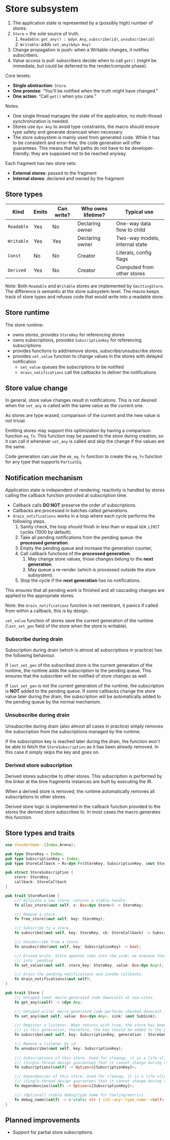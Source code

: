 # Store subsystem

1. The application state is represented by a (possibly high) number of stores.
2. `Store` = the sole source of truth.
    1. `Readable`: `get_any() : &dyn Any`, `subscribe(id)`, `unsubscribe(id)`
    2. `Writable`: adds `set_any(&dyn Any)`
3. Change propagation is push: when a Writable changes, it notifies subscribers.
4. Value access is pull: subscribers decide when to call `get()` (might be immediate, but could be deferred to the render/compute phase).

Core tenets:

- **Single abstraction**: `Store`.
- **One promise**: “You’ll be notified when the truth might have changed.”
- **One action**: “Call `get()` when you care.”

Notes: 

- One single thread manages the state of the application, no multi-thread synchronization is needed.
- Stores use `dyn Any` to avoid type constraints, the macro should ensure type safety and generate 
  downcast when necessary
- The store subsystem is mainly used from generated code. While it has to be consistent and 
  error-free, the code generation will offer guarantees. This means that fail paths do not have to 
  be developer-friendly; they are supposed not to be reached anyway.

Each fragment has two store sets:

- **External stores**: passed to the fragment
- **Internal stores**: declared and owned by the fragment

## Store types

| Kind       | Emits | Can write? | Who owns lifetime? | Typical use                    |
|------------|-------|------------|--------------------|--------------------------------|
| `Readable` | Yes   | No         | Declaring owner    | One-way data flow to child     |
| `Writable` | Yes   | Yes        | Declaring owner    | Two-way models, internal state |
| `Const`    | No    | No         | Creator            | Literals, config flags         |
| `Derived`  | Yes   | No         | Creator            | Computed from other stores     |

Note: Both `Readable` and `Writable` stores are implemented by `EmittingStore`. The difference
is semantic at the store subsystem level. The macro keeps track of store types and refuses code
that would write into a readable store.

## Store runtime

The store runtime:

- owns stores, provides `StoreKey` for referencing stores
- owns subscriptions, provides `SubscriptionKey` for referencing subscriptions
- provides functions to add/remove stores, subscribe/unsubscribe stores
- provides `set_value` function to change values in the stores with delayed notification
    - `set_value` queues the subscriptions to be notified
    - `drain_notifications` call the callbacks to deliver the notifications

## Store value change

In general, store value changes result in notifications. This is not desired when
the `set_any` is called with the same value as the current one.

As stores are type erased, comparison of the current and the new value is not trivial.

Emitting stores may support this optimization by having a comparison function `eq_fn`. This
function may be passed to the store during creation, so it can call it whenever `set_any`
is called and skip the change if the values are the same.

Code generation can use the `mk_eq_fn` function to create the `eq_fn` function for
any type that supports `PartialEq`.

## Notification mechanism

Application state is independent of rendering; reactivity is handled by stores calling the
callback function provided at subscription time.

- Callback calls **DO NOT** preserve the order of subscriptions.
- Callbacks are processed in batches called *generations*.
- `drain_notifications` works in a loop where each cycle performs the following steps.
    1. Sanity check, the loop should finish in less than or equal `GEN_LIMIT` cycles (1000 by default).
    2. Take all pending notifications from the pending queue: the **processed generation**.
    3. Empty the pending queue and increase the generation counter,
    4. Call callback functions of the **processed generation**.
        1. May change store values, those changes belong to the **next generation**.
        2. May queue a re-render (which is processed outside the store subsystem).
    5. Stop the cycle if the **next generation** has no notifications.

This ensures that all pending work is finished and all cascading changes are applied to
the appropriate stores.

Note: the `drain_notifications` function is not reentrant, it panics if called from within
a callback, this is by design.

`set_value` function of stores save the current generation of the runtime (`last_set_gen` 
field of the store when the store is writable).

### Subscribe during drain

Subscription during drain (which is almost all subscriptions in practice) has the
following behaviour.

If `last_set_gen` of the subscribed store is the current generation of the runtime, the
runtime adds the subscription to the pending queue. This ensures that the subscriber
will be notified of store changes as well.

If `last_set_gen` is not the current generation of the runtime, the subscription is **NOT**
added to the pending queue. If some callbacks change the store value later during the drain,
the subscription will be automatically added to the pending queue by the normal mechanism.

### Unsubscribe during drain

Unsubscribe during drain (also almost all cases in practice) simply removes the subscription
from the subscriptions managed by the runtime.

If the subscription key is reached later during the drain, the function won't be able to
fetch the `StoreSubscription` as it has been already removed. In this case it simply skips
the key and goes on.

### Derived store subscription

Derived stores subscribe to other stores. This subscription is performed by the linker at the
time fragments instances are built by executing the IR.

When a derived store is removed, the runtime automatically removes all subscriptions to
other stores.

Derived store logic is implemented in the callback function provided to the stores the
derived store subscribes to. In most cases the macro generates this function.

## Store types and traits

```rust
use thunderdome::{Index,Arena};

pub type StoreKey = Index;
pub type SubscriptionKey = Index;
pub type StoreCallback = Rc<dyn Fn(StoreKey, SubscriptionKey, &mut StoreEffects)>;

pub struct StoreSubscription {
    store: StoreKey,
    callback: StoreCallback
}

pub trait StoreRuntime {
    /// Allocate a new store; returns a stable handle.
    fn alloc_store(&mut self, s: Box<dyn Store>) -> StoreKey;

    /// Remove a store.
    fn free_store(&mut self, key: StoreKey);

    /// Subscribe to a store.
    fn subscribe(&mut self, key: StoreKey, cb: StoreCallback) -> SubscriptionKey;

    /// Unsubscribe from a store.
    fn unsubscribe(&mut self, key: SubscriptionKey) -> bool;

    /// Erased write. Store appends subs into the sink; we enqueue those notifications
    /// into `pending`.
    fn set_value(&mut self, store_key: StoreKey, value: Box<dyn Any>);

    /// Drain the pending notifications and invoke callbacks.
    fn drain_notifications(&mut self);
}

pub trait Store {
    /// Untyped read; macro-generated code downcasts at use-sites.
    fn get_any(&self) -> &dyn Any;

    /// Untyped write; macro-generated code performs checked downcast.
    fn set_any(&mut self, value: Box<dyn Any>, sink: &mut SubSink);

    /// Register a listener. When returns with true, the store has been changed
    /// in this generation; therefore, the key should be added to the pending queue.
    fn subscribe(&mut self, key: SubscriptionKey, generation : StoreGeneration) -> bool;

    /// Remove a listener by id.
    fn unsubscribe(&mut self, key: SubscriptionKey);
    
    /// Subscriptions of this store. Used for cleanup, it is a life slice, not a snapshot.
    /// (Single-thread design guarantees that it cannot change during cleanup).
    fn subscriptions(&self) -> Option<&[SubscriptionKey]>;

    /// Dependencies of this store. Used for cleanup, it is a life slice, not a snapshot.
    /// (Single-thread design guarantees that it cannot change during cleanup).
    fn dependencies(&self) -> Option<&[SubscriptionKey]>;

    /// (Optional) stable debug/type name for tooling/metrics.
    fn debug_name(&self) -> &'static str { std::any::type_name::<Self>() }
}
```

## Planned improvements

- Support for partial store subscriptions.